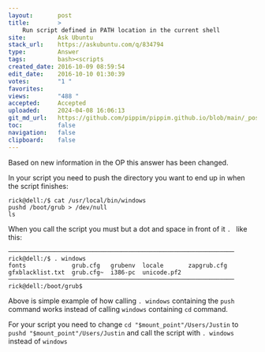 ```yaml
---
layout:       post
title:        >
    Run script defined in PATH location in the current shell
site:         Ask Ubuntu
stack_url:    https://askubuntu.com/q/834794
type:         Answer
tags:         bash><scripts
created_date: 2016-10-09 08:59:54
edit_date:    2016-10-10 01:30:39
votes:        "1 "
favorites:    
views:        "488 "
accepted:     Accepted
uploaded:     2024-04-08 16:06:13
git_md_url:   https://github.com/pippim/pippim.github.io/blob/main/_posts/2016/2016-10-09-Run-script-defined-in-PATH-location-in-the-current-shell.md
toc:          false
navigation:   false
clipboard:    false
---
```


Based on new information in the OP this answer has been changed.

In your script you need to push the directory you want to end up in when the script finishes:

``` 
rick@dell:/$ cat /usr/local/bin/windows
pushd /boot/grub > /dev/null
ls
```

When you call the script you must but a dot and space in front of it `. ` like this:

``` 
────────────────────────────────────────────────────────────────
rick@dell:/$ . windows
fonts             grub.cfg   grubenv  locale       zapgrub.cfg
gfxblacklist.txt  grub.cfg~  i386-pc  unicode.pf2
────────────────────────────────────────────────────────────────
rick@dell:/boot/grub$ 
```

Above is simple example of how calling `. windows` containing the `push` command works instead of calling `windows` containing `cd` command.

For your script you need to change `cd "$mount_point"/Users/Justin` to `pushd "$mount_point"/Users/Justin` and call the script with `. windows` instead of `windows`
